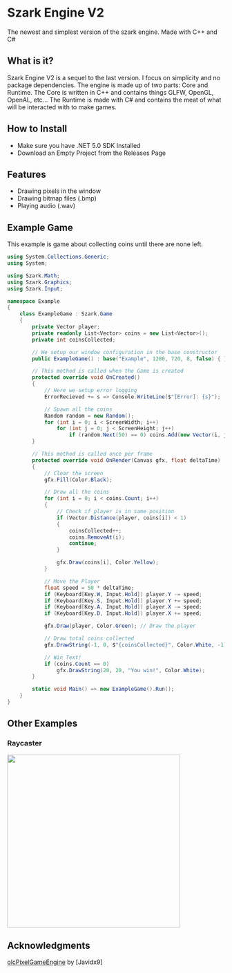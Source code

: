 # Szark Engine V2
The newest and simplest version of the szark engine. Made with C++ and C#

## What is it?
Szark Engine V2 is a sequel to the last version. 
I focus on simplicity and no package dependencies.
The engine is made up of two parts: Core and Runtime. 
The Core is written in C++ and contains things GLFW, OpenGL, OpenAL, etc...
The Runtime is made with C# and contains the meat of what will
be interacted with to make games.

## How to Install
- Make sure you have .NET 5.0 SDK Installed
- Download an Empty Project from the Releases Page

## Features
- Drawing pixels in the window
- Drawing bitmap files (.bmp)
- Playing audio (.wav)

## Example Game
This example is game about collecting coins until there are none left.
```c#
using System.Collections.Generic;
using System;

using Szark.Math;
using Szark.Graphics;
using Szark.Input;

namespace Example
{
    class ExampleGame : Szark.Game
    {
        private Vector player;
        private readonly List<Vector> coins = new List<Vector>();
        private int coinsCollected;

        // We setup our window configuration in the base constructor
        public ExampleGame() : base("Example", 1280, 720, 8, false) { }

        // This method is called when the Game is created
        protected override void OnCreated()
        {
            // Here we setup error logging
            ErrorRecieved += s => Console.WriteLine($"[Error]: {s}");

            // Spawn all the coins
            Random random = new Random();
            for (int i = 0; i < ScreenWidth; i++)
                for (int j = 0; j < ScreenHeight; j++)
                    if (random.Next(50) == 0) coins.Add(new Vector(i, j));
        }

        // This method is called once per frame
        protected override void OnRender(Canvas gfx, float deltaTime)
        {
            // Clear the screen
            gfx.Fill(Color.Black);

            // Draw all the coins
            for (int i = 0; i < coins.Count; i++)
            {
                // Check if player is in same position
                if (Vector.Distance(player, coins[i]) < 1)
                {
                    coinsCollected++;
                    coins.RemoveAt(i);
                    continue;
                }

                gfx.Draw(coins[i], Color.Yellow);
            }

            // Move the Player
            float speed = 50 * deltaTime;
            if (Keyboard[Key.W, Input.Hold]) player.Y -= speed;
            if (Keyboard[Key.S, Input.Hold]) player.Y += speed;
            if (Keyboard[Key.A, Input.Hold]) player.X -= speed;
            if (Keyboard[Key.D, Input.Hold]) player.X += speed;

            gfx.Draw(player, Color.Green); // Draw the player

            // Draw total coins collected
            gfx.DrawString(-1, 0, $"{coinsCollected}", Color.White, -1);

            // Win Text!
            if (coins.Count == 0)
                gfx.DrawString(20, 20, "You win!", Color.White);
        }

        static void Main() => new ExampleGame().Run();
    }
}
```

## Other Examples
### Raycaster
<img src="https://i.imgur.com/SPTGHfe.gif" width="400">

## Acknowledgments
[olcPixelGameEngine](https://github.com/OneLoneCoder/olcPixelGameEngine) by [Javidx9]
